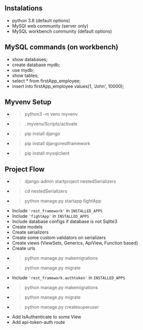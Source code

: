 ## Instalations
- python 3.8 (default options)
- MySQl web community (server only)
- MySQL workbench community (default options)

## MySQL commands (on workbench)
- show databases;
- create database mydb;
- use mydb;
- show tables;
- select * from firstApp_employee;
- insert into firstApp_employee values(1, 'John', 10000);

## Myvenv Setup
- > python3 -m venv myvenv
- > . myvenv/Scripts/activate
- > pip install django
- > pip install djangorestframework
- > pip install mysqlclient

## Project Flow
- > django-admin startproject nestedSerializers
- > cd nestedSerializers
- > python manage.py startapp fightApp
- Include `'rest_framework'` in `INSTALLED_APPS`
- Include `'fightApp'` in `INSTALLED_APPS`
- Include database configs if database is not Sqlite3
- Create models
- Create serializers
- Create some custom validators on serializers
- Create views (ViewSets, Generics, ApiView, Function based)
- Create urls
- > python manage.py makemigrations
- > python manage.py migrate
- Include `'rest_framework.authtoken'` in `INSTALLED_APPS`
- > python manage.py makemigrations
- > python manage.py migrate
- > python manage.py createsuperuser
- Add IsAuthenticate to some View
- Add api-token-auth route


